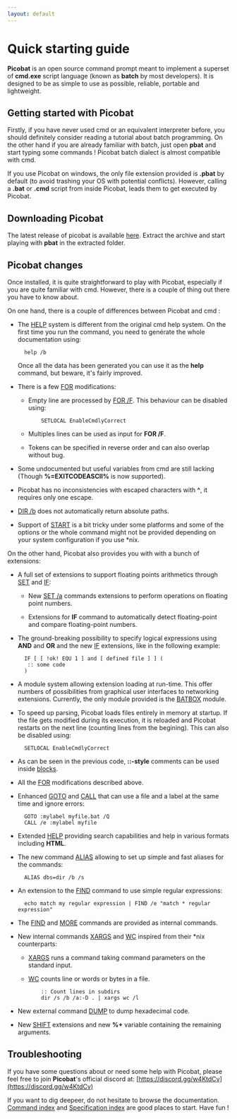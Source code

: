 ```yaml
---
layout: default
---
```

# Quick starting guide #

**Picobat** is an open source command prompt meant to implement a superset of 
**cmd.exe** script language \(known as **batch** by most developers\). It is 
designed to be as simple to use as possible, reliable, portable and 
lightweight.

## Getting started with Picobat ##

Firstly, if you have never used cmd or an equivalent interpreter before, you 
should definitely consider reading a tutorial about batch programming. On the 
other hand if you are already familiar with batch, just open **pbat** and 
start typing some commands ! Picobat batch dialect is almost compatible with 
cmd.

If you use Picobat on windows, the only file extension provided is **.pbat** 
by default \(to avoid trashing your OS with potential conflicts\). However, 
calling a **.bat** or **.cmd** script from inside Picobat, leads them to get 
executed by Picobat.

## Downloading Picobat ##

The latest release of picobat is available 
[here](https://github.com/darkbatcher/picobat/releases). Extract the archive 
and start playing with **pbat** in the extracted folder.

## Picobat changes ##

Once installed, it is quite straightforward to play with Picobat, especially 
if you are quite familiar with cmd. However, there is a couple of thing out 
there you have to know about.

On one hand, there is a couple of differences between Picobat and cmd :

* The [HELP](help) system is different from the original cmd help system. On 
  the first time you run the command, you need to genérate the whole 
  documentation using:

        help /b

  Once all the data has been generated you can use it as the **help** command, 
  but beware, it's fairly improved.

* There is a few [FOR](for) modifications:

  * Empty line are processed by [FOR /F](for). This behaviour can be disabled 
    using:

            SETLOCAL EnableCmdlyCorrect

  * Multiples lines can be used as input for **FOR /F**.

  * Tokens can be specified in reverse order and can also overlap without bug.

* Some undocumented but useful variables from cmd are still lacking \(Though 
  **%=EXITCODEASCII%** is now supported\).

* Picobat has no inconsistencies with escaped characters with **^**, it 
  requires only one escape.

* [DIR /b](dir) does not automatically return absolute paths.

* Support of [START](start) is a bit tricky under some platforms and some of 
  the options or the whole command might not be provided depending on your 
  system configuration if you use \*nix.

On the other hand, Picobat also provides you with with a bunch of extensions:

* A full set of extensions to support floating points arithmetics through 
  [SET](set) and [IF](if):

  * New [SET /a](seta) commands extensions to perform operations on floating 
    point numbers.

  * Extensions for **IF** command to automatically detect floating-point and 
    compare floating-point numbers.

* The ground-breaking possibility to specify logical expressions using 
  **AND** and **OR** and the new [IF](if) extensions, like in the following 
  example:

        IF [ [ !ok! EQU 1 ] and [ defined file ] ] (
         :: some code 
        )

* A module system allowing extension loading at run-time. This offer numbers 
  of possibilities from graphical user interfaces to networking extensions. 
  Currently, the only module provided is the [BATBOX](batbox) module.

* To speed up parsing, Picobat loads files entirely in memory at startup. If 
  the file gets modified during its execution, it is reloaded and Picobat 
  restarts on the next line \(counting lines from the begining\). This can 
  also be disabled using:

        SETLOCAL EnableCmdlyCorrect

* As can be seen in the previous code, **::-style** comments can be used 
  inside [blocks](spec/cmdline).

* All the [FOR](for) modifications described above.

* Enhanced [GOTO](goto) and [CALL](call) that can use a file and a label at 
  the same time and ignore errors:

        GOTO :mylabel myfile.bat /Q
        CALL /e :mylabel myfile

* Extended [HELP](help) providing search capabilities and help in various 
  formats including **HTML**.

* The new command [ALIAS](alias) allowing to set up simple and fast aliases 
  for the commands:

        ALIAS dbs=dir /b /s

* An extension to the [FIND](find) command to use simple regular expressions:

        echo match my regular expression | FIND /e "match * regular expression"

* The [FIND](find) and [MORE](more) commands are provided as internal 
  commands.

* New internal commands [XARGS](xargs) and [WC](wc) inspired from their \*nix 
  counterparts:

  * [XARGS](xargs) runs a command taking command parameters on the standard 
    input.

  * [WC](wc) counts line or words or bytes in a file.

            :: Count lines in subdirs 
            dir /s /b /a:-D . | xargs wc /l

* New external command [DUMP](dump) to dump hexadecimal code.

* New [SHIFT](shift) extensions and new **%+** variable containing the 
  remaining arguments.

## Troubleshooting ##

If you have some questions about or need some help with Picobat, please feel 
free to join **Picobat**'s official discord at: 
[https://discord.gg/w4KtdCv](https://discord.gg/w4KtdCv)

If you want to dig deepeer, do not hesitate to browse the documentation. 
[Command index](commands) and [Specification index](spec/index) are good 
places to start. Have fun !

